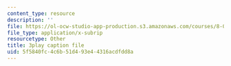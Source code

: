 ```yaml
---
content_type: resource
description: ''
file: https://ol-ocw-studio-app-production.s3.amazonaws.com/courses/8-04-quantum-physics-i-spring-2016/5f5840fc4c6b51d493e44316acdfdd8a_GyukKStk6Ls.vtt
file_type: application/x-subrip
resourcetype: Other
title: 3play caption file
uid: 5f5840fc-4c6b-51d4-93e4-4316acdfdd8a
---
```

